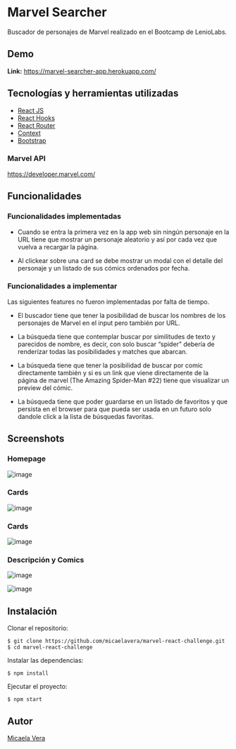 # Marvel Searcher
Buscador de personajes de Marvel realizado en el Bootcamp de LenioLabs.

## Demo
**Link:** https://marvel-searcher-app.herokuapp.com/
## Tecnologías y herramientas utilizadas
- [React JS](https://es.reactjs.org/)
- [React Hooks](https://es.reactjs.org/docs/hooks-intro.html)
- [React Router](https://reactrouter.com/)
- [Context](https://es.reactjs.org/docs/context.html)
- [Bootstrap](https://getbootstrap.com/)

### Marvel API
https://developer.marvel.com/
## Funcionalidades
### Funcionalidades implementadas
- Cuando se entra la primera vez en la app web sin ningún personaje en la URL tiene que mostrar un personaje aleatorio y así por cada vez que vuelva a recargar la página.

- Al clickear sobre una card se debe mostrar un modal con el detalle del personaje y un listado de sus cómics ordenados por fecha. 
### Funcionalidades a implementar
Las siguientes features no fueron implementadas por falta de tiempo.

- El buscador tiene que tener la posibilidad de buscar los nombres de los personajes de Marvel en el input pero también por URL.

- La búsqueda tiene que contemplar buscar por similitudes de texto y parecidos de nombre, es decir, con solo buscar “spider” debería de renderizar todas las posibilidades y matches que abarcan.

- La búsqueda tiene que tener la posibilidad de buscar por comic directamente también y si es un link que viene     directamente de la página de marvel (The Amazing Spider-Man #22) tiene que visualizar un preview del cómic.

- La búsqueda tiene que poder guardarse en un listado de favoritos y que persista en el browser para que pueda ser usada en un futuro solo dandole click a la lista de búsquedas favoritas.

## Screenshots
### Homepage
![image](https://user-images.githubusercontent.com/28459482/122104849-7d1e9980-cdee-11eb-9d22-c759aa38df3c.png)

### Cards
![image](https://user-images.githubusercontent.com/28459482/122105045-b5be7300-cdee-11eb-8762-12ad89bc3920.png)

### Cards
![image](https://user-images.githubusercontent.com/28459482122105790-9116cb00-cdef-11eb-8f96-6c662777cdff.png)

### Descripción y Comics
![image](https://user-images.githubusercontent.com/28459482/122106845-cc65c980-cdf0-11eb-941d-cc6233eddf97.png)  

![image](https://user-images.githubusercontent.com/28459482/122106068-d6d39380-cdef-11eb-84d9-f4fc9154ecb3.png) 
## Instalación
Clonar el repositorio:
```
$ git clone https://github.com/micaelavera/marvel-react-challenge.git
$ cd marvel-react-challenge
```

Instalar las dependencias:
```
$ npm install
```

Ejecutar el proyecto:
```
$ npm start
```
## Autor
[Micaela Vera](https://github.com/micaelavera)



